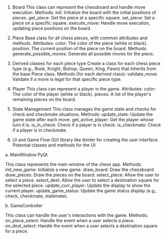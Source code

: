 1) Board
This class can represent the chessboard and handle move execution.
Methods:
init: Initialize the board with the initial positions of pieces.
get_piece: Get the piece at a specific square.
set_piece: Set a piece on a specific square.
execute_move: Handle move execution, updating piece positions on the board.

2) Piece
Base class for all chess pieces, with common attributes and methods.
Attributes:
color: The color of the piece (white or black).
position: The current position of the piece on the board.
Methods:
generate_possible_moves: Generate all possible moves for the piece.

3) Derived classes for each piece type
Create a class for each chess piece type (e.g., Rook, Knight, Bishop, Queen, King, Pawn) that inherits from the base Piece class.
Methods (for each derived class):
validate_move: Validate if a move is legal for that specific piece type.

4) Player
This class can represent a player in the game.
Attributes:
color: The color of the player (white or black).
pieces: A list of the player's remaining pieces on the board.

5) State Management
This class manages the game state and checks for check and checkmate situations.
Methods:
update_state: Update the game state after each move.
get_active_player: Get the player whose turn it is.
is_in_check: Check if a player is in check.
is_checkmate: Check if a player is in checkmate.

6) UI and Game Flow
GUI library like tkinter for creating the user interface. Potential classes and methods for the UI:

a. MainWindow PyQt

This class represents the main window of the chess app.
Methods:
init_new_game: Initialize a new game.
draw_board: Draw the chessboard.
draw_pieces: Draw the pieces on the board.
select_piece: Allow the user to select a piece.
select_dest: Allow the user to select a destination square for the selected piece.
update_curr_player: Update the display to show the current player.
update_game_status: Update the game status display (e.g., check, checkmate, stalemate).

b. GameController

This class can handle the user's interactions with the game.
Methods:
on_piece_select: Handle the event when a user selects a piece.
on_dest_select: Handle the event when a user selects a destination square for a piece.
